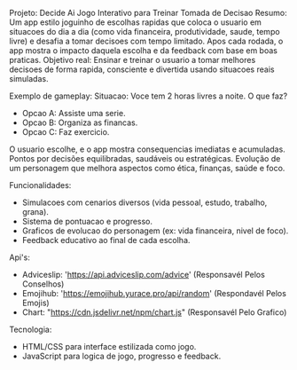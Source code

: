Projeto: Decide Ai  Jogo Interativo para Treinar Tomada de Decisao
Resumo:
Um app estilo joguinho de escolhas rapidas que coloca o usuario em situacoes do dia a dia (como vida financeira, produtividade, saude, tempo livre) e desafia a tomar decisoes com tempo limitado. Apos cada rodada, o app mostra o impacto daquela escolha e da feedback com base em boas
praticas.
Objetivo real:
Ensinar e treinar o usuario a tomar melhores decisoes de forma rapida, consciente e divertida usando situacoes reais simuladas.

Exemplo de gameplay:
	Situacao: Voce tem 2 horas livres a noite. O que faz?
-	Opcao A: Assiste uma serie.
-	Opcao B: Organiza as financas.
-	Opcao C: Faz exercicio.

O usuario escolhe, e o app mostra consequencias imediatas e acumuladas.
Pontos por decisões equilibradas, saudáveis ou estratégicas.
Evolução de um personagem que melhora aspectos como ética, finanças, saúde e foco.

Funcionalidades:
-	Simulacoes com cenarios diversos (vida pessoal, estudo, trabalho, grana).
-	Sistema de pontuacao e progresso.
-	Graficos de evolucao do personagem (ex: vida financeira, nivel de foco).
-	Feedback educativo ao final de cada escolha.

Api's:
- Adviceslip: 'https://api.adviceslip.com/advice' (Responsavél Pelos Conselhos)
- Emojihub: 'https://emojihub.yurace.pro/api/random' (Respondavél Pelos Emojis)
- Chart: "https://cdn.jsdelivr.net/npm/chart.js" (Responsavél Pelo Grafico)

Tecnologia:
-	HTML/CSS para interface estilizada como jogo.
-	JavaScript para logica de jogo, progresso e feedback.
